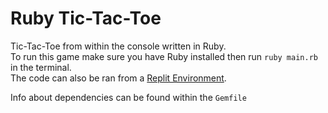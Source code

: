 # Ruby Tic-Tac-Toe

Tic-Tac-Toe from within the console written in Ruby.  
To run this game make sure you have Ruby installed then run `ruby main.rb` in the terminal.  
The code can also be ran from a [Replit Environment](https://replit.com/@PakmanGames/ruby-tic-tac-toe).

Info about dependencies can be found within the `Gemfile`
